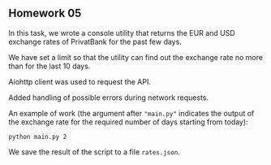 ## Homework 05

In this task, we wrote a console utility that returns the EUR and USD exchange rates of PrivatBank for the past few days. 

We have set a limit so that the utility can find out the exchange rate no more than for the last 10 days. 

Aiohttp client was used to request the API. 

Added handling of possible errors during network requests.

An example of work (the argument after `"main.py"` indicates the output of the exchange rate for the required number of days starting from today):

`python main.py 2`

We save the result of the script to a file `rates.json`.
